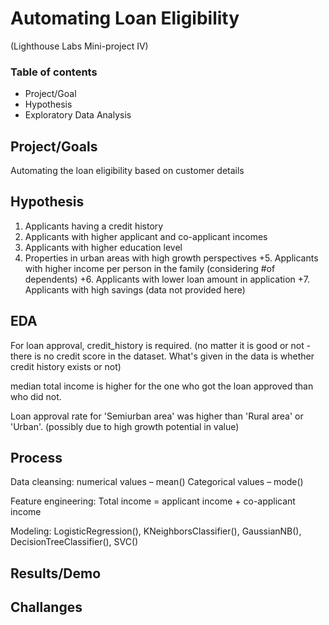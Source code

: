 # Automating Loan Eligibility 
(Lighthouse Labs Mini-project IV)


### Table of contents
  - Project/Goal
  - Hypothesis
  - Exploratory Data Analysis
  

## Project/Goals
Automating the loan eligibility based on customer details

## Hypothesis
1. Applicants having a credit history 
2. Applicants with higher applicant and co-applicant incomes
3. Applicants with higher education level
4. Properties in urban areas with high growth perspectives
+5. Applicants with higher income per person in the family (considering #of dependents)
+6. Applicants with lower loan amount in application
+7. Applicants with high savings (data not provided here)

## EDA 
For loan approval, credit_history is required. (no matter it is good or not - there is no credit score in the dataset. What's given in the data is whether credit history exists or not)

median total income is higher for the one who got the loan approved than who did not.

Loan approval rate for 'Semiurban area' was higher than 'Rural area' or 'Urban'. (possibly due to high growth potential in value)



## Process
Data cleansing: 
numerical values – mean()
Categorical values – mode()

Feature engineering: 
Total income = applicant income + co-applicant income

Modeling: 
LogisticRegression(), KNeighborsClassifier(), GaussianNB(), DecisionTreeClassifier(), SVC()


## Results/Demo

## Challanges 

